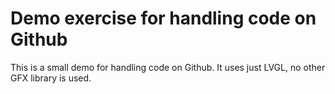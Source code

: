 # Demo exercise for handling code on Github

This is a small demo for handling code on Github. It uses just LVGL, no other GFX library is used.

